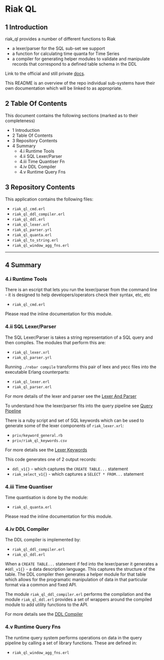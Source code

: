 # Riak QL

## 1 Introduction

riak_ql provides a number of different functions to Riak
* a lexer/parser for the SQL sub-set we support
* a function for calculating time quanta for Time Series
* a compiler for generating helper modules to validate and manipulate records that correspond to a defined table schema in the DDL

Link to the official and still private [docs](https://github.com/basho/private_basho_docs/tree/timeseries/1.0.0/source/languages/en/riakts).

This README is an overview of the repo individual sub-systems have their own documentation which will be linked to as appropriate.

## 2 Table Of Contents

This document contains the following sections (marked as to their completeness)
- 1 Introduction
- 2 Table Of Contents
- 3 Repository Contents
- 4 Summary
   - 4.i Runtime Tools
   - 4.ii SQL Lexer/Parser
   - 4.iii Time Quantiser Fn
   - 4.iv DDL Compiler
   - 4.v Runtime Query Fns

## 3 Repository Contents

This application contains the following files:
* `riak_ql_cmd.erl`
* `riak_ql_ddl_compiler.erl`
* `riak_ql_ddl.erl`
* `riak_ql_lexer.xrl`
* `riak_ql_parser.yrl`
* `riak_ql_quanta.erl`
* `riak_ql_to_string.erl`
* `riak_ql_window_agg_fns.erl`

----

## 4 Summary

### 4.i Runtime Tools

There is an escript that lets you run the lexer/parser from the command line - it is designed to help developers/operators check their syntax, etc, etc
* `riak_ql_cmd.erl`

Please read the inline documentation for this module.

### 4.ii SQL Lexer/Parser

The SQL Lexer/Parser is takes a string representation of a SQL query and then compiles. The modules that perform this are:
* `riak_ql_lexer.xrl`
* `riak_ql_parser.yrl`

Running `./rebar compile` transforms this pair of leex and yecc files into the executable Erlang counterparts:
* `riak_ql_lexer.erl`
* `riak_ql_parser.erl`

For more details of the lexer and parser see the [Lexer And Parser](./doc/lexer_parser.md)

To understand how the lexer/parser fits into the query pipeline see [Query Pipeline](./doc/the_query_pipeline.md)

There is a ruby script and set of SQL keywords which can be used to generate some of the lexer components of `riak_lexer.xrl`:
* `priv/keyword_general.rb`
* `priv/riak_ql_keywords.csv`

For more details see the [Lexer Keywords](./doc/lexer_keywords.md)

This code generates one of 2 output records:
* `ddl_v1{}` - which captures the `CREATE TABLE...` statement
* `riak_select_v1{}` - which captures a `SELECT * FROM...` statement

### 4.iii Time Quantiser

Time quantisation is done by the module:
* `riak_ql_quanta.erl`

Please read the inline documentation for this module.

### 4.iv DDL Compiler

The DDL compiler is implemented by:
* `riak_ql_ddl_compiler.erl`
* `riak_ql_ddl.erl`

When a `CREATE TABLE...` statement if fed into the lexer/parser it generates a `#ddl_v1{}` - a data description language. This captures the structure of the table. The DDL compiler then generates a helper module for that table which allows for the programatic manipulation of data in that particular format via a common and fixed API.

The module `riak_ql_ddl_compiler.erl` performs the compilation and the module `riak_ql_ddl.erl` provides a set of wrappers around the compiled module to add utility functions to the API.

For more details see the [DDL Compiler](./doc/ddl_compiler.md)


### 4.v Runtime Query Fns

The runtime query system performs operations on data in the query pipeline by calling a set of library functions. These are defined in:
* `riak_ql_window_agg_fns.erl`


